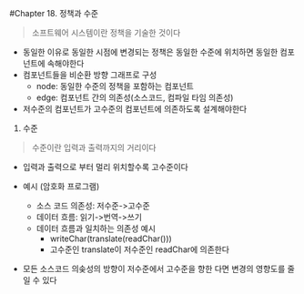 #Chapter 18. 정책과 수준

> 소프트웨어 시스템이란 정책을 기술한 것이다

- 동일한 이유로 동일한 시점에 변경되는 정책은 동일한 수준에 위치하면 동일한 컴포넌트에 속해야한다
- 컴포넌트들을 비순환 방향 그래프로 구성
    - node: 동일한 수준의 정책을 포함하는 컴포넌트 
    - edge: 컴포넌트 간의 의존성(소스코드, 컴파일 타임 의존성)
- 저수준의 컴포넌트가 고수준의 컴포넌트에 의존하도록 설계해야한다

1. 수준
> 수준이란 입력과 출력까지의 거리이다

- 입력과 출력으로 부터 멀리 위치할수록 고수준이다
- 예시 (암호화 프로그램)
    - 소스 코드 의존성: 저수준->고수준
    - 데이터 흐름: 읽기->번역->쓰기
    - 데이터 흐름과 일치하는 의존성 예시
        - writeChar(translate(readChar()))
        - 고수준인 translate이 저수준인 readChar에 의존한다

- 모든 소스코드 의솢성의 방향이 저수준에서 고수준을 향한 다면 변경의 영향도를 줄일 수 있다

        
    